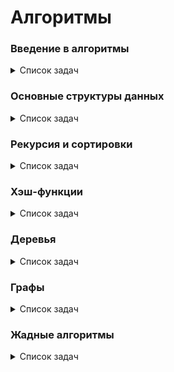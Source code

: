 # Алгоритмы

### Введение в алгоритмы

<details>
<summary>Список задач</summary>

| Задача                                          | Описание                                               |
| ----------------------------------------------- | ------------------------------------------------------ |
| [A. Значения функции](introduction/A.js)        |                                                        |
| [B. Чётные и нечётные числа](introduction/B.js) |                                                        |
| [C. Соседи](introduction/C.js)                  | Возвращает всех соседей элемента **матрицы**           |
| [D. Хаотичность погоды](introduction/D.js)      | Вычисляет длину последовательности                     |
| [E. Самое длинное слово](introduction/E.js)     | Возвращает самое длинное слово в строке                |
| [F. Палиндром](introduction/F.js)               | Проверяет является ли строка палиндромом               |
| [G. Работа из дома](introduction/G.js)          | Переводит целое число из десятичной системы в двоичную |
| [H. Двоичная система](introduction/H.js)        | Складывает две строки в двоичной системе счисления     |
| ...                                             |                                                        |
| [Y. Ближайший ноль](introduction/Y.js)          | Считает расстояния до ближайшего нуля за O(n)          |
| [Z. Ловкость рук](introduction/Z.js)            | Считает сумму элементов в **матрице**                  |

> [_Контест 1_](https://contest.yandex.ru/contest/22449/problems/), [_Контест 2_](https://contest.yandex.ru/contest/22450/problems/)

</details>

### Основные структуры данных

<details>
<summary>Список задач</summary>

| Задача                                                      | Описание                           |
| ----------------------------------------------------------- | ---------------------------------- |
| [B. Список дел](basicDataStructures/B.js)                   |                                    |
| [C. Нелюбимое дело](basicDataStructures/C.js)               |                                    |
| [D. Заботливая мама](basicDataStructures/D.js)              |                                    |
| [E. Всё наоборот](basicDataStructures/E.js)                 |                                    |
| [F. Стек - Max](basicDataStructures/F.js)                   |                                    |
| [H. Скобочная последовательность](basicDataStructures/H.js) |                                    |
| ...                                                         |                                    |
| [Y. Дек](basicDataStructures/Y.js)                          | [README](basicDataStructures/Y.md) |
| [Z. Калькулятор](basicDataStructures/Z.js)                  | [README](basicDataStructures/Z.md) |

</details>

### Рекурсия и сортировки

<details>
<summary>Список задач</summary>

| Задача                                                                   | Описание                                     |
| ------------------------------------------------------------------------ | -------------------------------------------- |
| [A. Генератор скобок (бектрекинг)](recursionAndSorting/ABacktracking.js) | Генерация скобочных последовательностей      |
| [A. Генератор скобок (фильтрация ПСП)](recursionAndSorting/AStack.js)    | Генерация всех скобочных последовательностей |
| [B. Комбинации](recursionAndSorting/B.js)                                |                                              |
| [C. Подпоследовательность](recursionAndSorting/C.js)                     |                                              |
| [H. Большое число](recursionAndSorting/H.js)                             |                                              |
| [J. Пузырёк](recursionAndSorting/J.js)                                   |                                              |
| [K. Сортировка слиянием](recursionAndSorting/J.js)                       |                                              |
| [L. Два велосипеда](recursionAndSorting/L.js)                            |                                              |
| [N. Клумбы](recursionAndSorting/N.js)                                    |                                              |
| ...                                                                      |                                              |
| [Y. Поиск в сломанном массиве](recursionAndSorting/Y.js)                 | [README](recursionAndSorting/Y.md)           |
| [Z. Эффективная быстрая сортировка](recursionAndSorting/Z.js)            | [README](recursionAndSorting/Z.md)           |

> [_Контест 1_](https://contest.yandex.ru/contest/23638/problems/), [_Контест 2_](https://contest.yandex.ru/contest/23815/problems/)

</details>

### Хэш-функции

<details>
<summary>Список задач</summary>

| Задача                                                                        | Описание                                                                    |
| ----------------------------------------------------------------------------- | --------------------------------------------------------------------------- |
| [A. Полиномиальный хеш](hashFunctions/A.js)                                   | Находит полиномиальный хеш методом Горнера: ![формула](hashFunctions/A.png) |
| [B. Сломай меня](hashFunctions/B.js)                                          | Находит 2 строки с одинаковым хэшем                                         |
| [C. Префиксные хеши](hashFunctions/C.js)                                      | Находит хэши в подстроке                                                    |
| [D. Кружки](hashFunctions/D.js)                                               |                                                                             |
| [G. Соревнование](hashFunctions/G.js)                                         | Создает мапу из одинаковых сумм, затем вычисляет максимальную дистанцию     |
| [H. Странное сравнение](hashFunctions/H.js)                                   | Сравнивает набор символов в строке с помощью мапы                           |
| [Y. Поисковая система](hashFunctions/Y.js)                                    | [README](hashFunctions/Y.md)                                                |
| [Z. Хеш-таблица (метод цепочек)](hashFunctions/ZChains.js)                    | [README](hashFunctions/Z.md)                                                |
| [Z. Хеш-таблица (метод открытой адресации)](hashFunctions/ZOpenAddressing.js) |                                                                             |

> [_Контест 1_](https://contest.yandex.ru/contest/23991/problems/), [_Контест 2_](https://contest.yandex.ru/contest/24414/problems/)

</details>

### Деревья

<details>
<summary>Список задач</summary>

| Задача                                    | Описание                                                                                                                                 |
| ----------------------------------------- | ---------------------------------------------------------------------------------------------------------------------------------------- |
| [A. Лампочки](trees/A.js)                 | Находит самое большое значение в дереве                                                                                                  |
| [B. Сбалансированное дерево](trees/B.js)  | Проверяет, сбалансированно дерево или нет                                                                                                |
| [E. Дерево поиска](trees/E.js)            | Определяет, является ли заданное дерево деревом поиска                                                                                   |
| [I. Разные деревья поиска](trees/I.js)    | Считает количество корневых бинарных деревьев с n листьями с помощью чисел [Каталана](https://e-maxx.ru/upload/e-maxx_algo.pdf#page=427) |
| [J. Добавь узел](trees/J.js)              | Вставка ключа в BST                                                                                                                      |
| [K. Выведи диапазон](trees/K.js)          | Центрированный LMR обход дерева                                                                                                          |
| [L. Просеивание вниз](trees/L.js)         | Совершает просеивание вниз в куче на максимум                                                                                            |
| [M. Просеивание вверх](trees/M.js)        | Совершает просеивание вверх в куче на максимум                                                                                           |
| [Y. Пирамидальная сортировка](trees/Y.js) | [README](trees/Y.md)                                                                                                                     |
| [Z. Удали узел](trees/Z.js)               | [README](trees/Z.md)                                                                                                                     |

> [_Контест 1_](https://contest.yandex.ru/contest/24809/problems/), [_Контест 2_](https://contest.yandex.ru/contest/24810/problems/)

</details>

### Графы

<details>
<summary>Список задач</summary>

| Задача                                                       | Описание                                                                                             |
| ------------------------------------------------------------ | ---------------------------------------------------------------------------------------------------- |
| [A. Построить список смежности](graphs/A.js)                 | По списку рёбер графа строит его список смежности                                                    |
| [B. Перевести список ребер в матрицу смежности](graphs/B.js) | Переводит список рёбер ориентированного графа в матрицу смежности                                    |
| [C. DFS](graphs/C.js)                                        | Обходит с помощью DFS все вершины неориентированного графа и выводит их                              |
| [E. Компоненты связности](graphs/E.js)                       | Находит компоненты связности неориентированного графа                                                |
| [H. Время выходить](graphs/H.js)                             | Находит время входа и выхода при обходе в глубину ориентированного графа                             |
| [J. Топологическая сортировка](graphs/J.js)                  | Находит топологическую сортировку ациклического ориентированного графа (DAG, directed acyclic graph) |
| [Y. Дорогая сеть](graphs/Y.js)                               | [README](graphs/Y.md)                                                                                |
| [Z. Железные дороги](graphs/Z.js)                            | [README](graphs/Z.md)                                                                                |

> [_Контест 1_](https://contest.yandex.ru/contest/25069/problems/), [_Контест 2_](https://contest.yandex.ru/contest/25070/problems/)

</details>

### Жадные алгоритмы

<details>
<summary>Список задач</summary>

| Задача                                         | Описание                                                        |
| ---------------------------------------------- | --------------------------------------------------------------- |
| [A. Биржа](greedyAlgorithms/A.js)              | Считает жадную выгоду                                           |
| [B. Расписание](greedyAlgorithms/B.js)         | Составляет жадное расписание                                    |
| [C. Золотая лихорадка](greedyAlgorithms/C.js)  | Решает задачу о рюкзаке жадным алгоритмом                       |
| [F. Прыжки по лестнице](greedyAlgorithms/F.js) | Решает задачу методом динамического программирования            |
| [H. Поле с цветочками](greedyAlgorithms/H.js)  | Решает задачу методом двумерного динамического программирования |

> [_Контест 1_](https://contest.yandex.ru/contest/25596/problems/)

</details>
